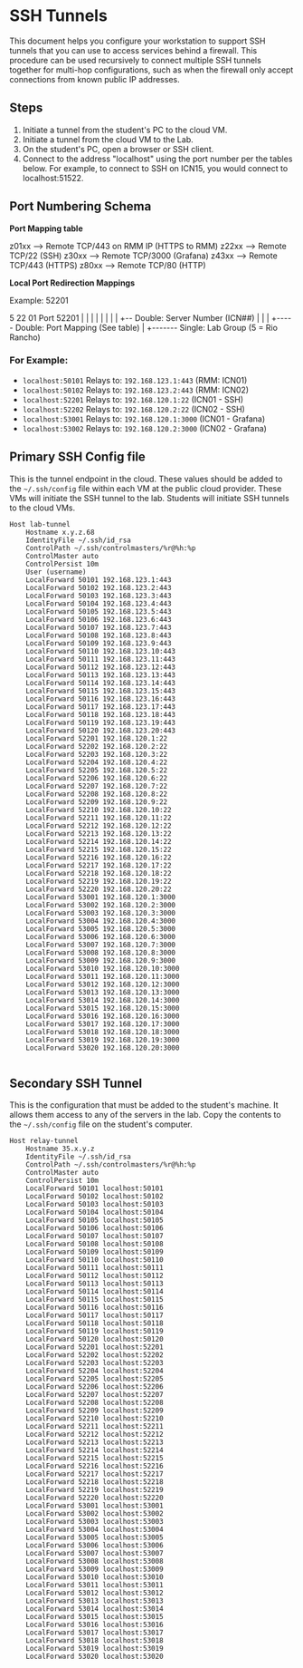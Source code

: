 # SSH Tunnels
This document helps you configure your workstation to support SSH tunnels that you can use to access services behind a firewall. This procedure can be used recursively to connect multiple SSH tunnels together for multi-hop configurations, such as when the firewall only accept connections from known public IP addresses.


## Steps
1. Initiate a tunnel from the student's PC to the cloud VM.
2. Initiate a tunnel from the cloud VM to the Lab.
3. On the student's PC, open a browser or SSH client.
4. Connect to the address "localhost" using the port number per the tables below. For example, to connect to SSH on ICN15, you would connect to localhost:51522.



## Port Numbering Schema

**Port Mapping table**

z01xx --> Remote TCP/443 on RMM IP (HTTPS to RMM)
z22xx --> Remote TCP/22 (SSH)
z30xx --> Remote TCP/3000 (Grafana)
z43xx --> Remote TCP/443 (HTTPS)
z80xx --> Remote TCP/80 (HTTP)


**Local Port Redirection Mappings**

Example: 52201

5 22 01  Port 52201
| |  |
| |  |
| |  +-- Double: Server Number (ICN##)
| |
| +----- Double: Port Mapping (See table)
|
+------- Single: Lab Group (5 = Rio Rancho)


### For Example:
* `localhost:50101` Relays to: `192.168.123.1:443`  (RMM: ICN01)
* `localhost:50102` Relays to: `192.168.123.2:443`  (RMM: ICN02)
* `localhost:52201` Relays to: `192.168.120.1:22`   (ICN01 - SSH)
* `localhost:52202` Relays to: `192.168.120.2:22`   (ICN02 - SSH)
* `localhost:53001` Relays to: `192.168.120.1:3000` (ICN01 - Grafana)
* `localhost:53002` Relays to: `192.168.120.2:3000` (ICN02 - Grafana)





## Primary SSH Config file
This is the tunnel endpoint in the cloud. These values should be added to the `~/.ssh/config` file within each VM at the public cloud provider. These VMs will initiate the SSH tunnel to the lab. Students will initiate SSH tunnels to the cloud VMs.
```
Host lab-tunnel
    Hostname x.y.z.68
    IdentityFile ~/.ssh/id_rsa
    ControlPath ~/.ssh/controlmasters/%r@%h:%p
    ControlMaster auto
    ControlPersist 10m
    User (username)
    LocalForward 50101 192.168.123.1:443
    LocalForward 50102 192.168.123.2:443
    LocalForward 50103 192.168.123.3:443
    LocalForward 50104 192.168.123.4:443
    LocalForward 50105 192.168.123.5:443
    LocalForward 50106 192.168.123.6:443
    LocalForward 50107 192.168.123.7:443
    LocalForward 50108 192.168.123.8:443
    LocalForward 50109 192.168.123.9:443
    LocalForward 50110 192.168.123.10:443
    LocalForward 50111 192.168.123.11:443
    LocalForward 50112 192.168.123.12:443
    LocalForward 50113 192.168.123.13:443
    LocalForward 50114 192.168.123.14:443
    LocalForward 50115 192.168.123.15:443
    LocalForward 50116 192.168.123.16:443
    LocalForward 50117 192.168.123.17:443
    LocalForward 50118 192.168.123.18:443
    LocalForward 50119 192.168.123.19:443
    LocalForward 50120 192.168.123.20:443
    LocalForward 52201 192.168.120.1:22
    LocalForward 52202 192.168.120.2:22
    LocalForward 52203 192.168.120.3:22
    LocalForward 52204 192.168.120.4:22
    LocalForward 52205 192.168.120.5:22
    LocalForward 52206 192.168.120.6:22
    LocalForward 52207 192.168.120.7:22
    LocalForward 52208 192.168.120.8:22
    LocalForward 52209 192.168.120.9:22
    LocalForward 52210 192.168.120.10:22
    LocalForward 52211 192.168.120.11:22
    LocalForward 52212 192.168.120.12:22
    LocalForward 52213 192.168.120.13:22
    LocalForward 52214 192.168.120.14:22
    LocalForward 52215 192.168.120.15:22
    LocalForward 52216 192.168.120.16:22
    LocalForward 52217 192.168.120.17:22
    LocalForward 52218 192.168.120.18:22
    LocalForward 52219 192.168.120.19:22
    LocalForward 52220 192.168.120.20:22
    LocalForward 53001 192.168.120.1:3000
    LocalForward 53002 192.168.120.2:3000
    LocalForward 53003 192.168.120.3:3000
    LocalForward 53004 192.168.120.4:3000
    LocalForward 53005 192.168.120.5:3000
    LocalForward 53006 192.168.120.6:3000
    LocalForward 53007 192.168.120.7:3000
    LocalForward 53008 192.168.120.8:3000
    LocalForward 53009 192.168.120.9:3000
    LocalForward 53010 192.168.120.10:3000
    LocalForward 53011 192.168.120.11:3000
    LocalForward 53012 192.168.120.12:3000
    LocalForward 53013 192.168.120.13:3000
    LocalForward 53014 192.168.120.14:3000
    LocalForward 53015 192.168.120.15:3000
    LocalForward 53016 192.168.120.16:3000
    LocalForward 53017 192.168.120.17:3000
    LocalForward 53018 192.168.120.18:3000
    LocalForward 53019 192.168.120.19:3000
    LocalForward 53020 192.168.120.20:3000
    
```


## Secondary SSH Tunnel
This is the configuration that must be added to the student's machine. It allows them access to any of the servers in the lab. Copy the contents to the `~/.ssh/config` file on the student's computer.

```
Host relay-tunnel
    Hostname 35.x.y.z
    IdentityFile ~/.ssh/id_rsa
    ControlPath ~/.ssh/controlmasters/%r@%h:%p
    ControlMaster auto
    ControlPersist 10m
    LocalForward 50101 localhost:50101
    LocalForward 50102 localhost:50102
    LocalForward 50103 localhost:50103
    LocalForward 50104 localhost:50104
    LocalForward 50105 localhost:50105
    LocalForward 50106 localhost:50106
    LocalForward 50107 localhost:50107
    LocalForward 50108 localhost:50108
    LocalForward 50109 localhost:50109
    LocalForward 50110 localhost:50110
    LocalForward 50111 localhost:50111
    LocalForward 50112 localhost:50112
    LocalForward 50113 localhost:50113
    LocalForward 50114 localhost:50114
    LocalForward 50115 localhost:50115
    LocalForward 50116 localhost:50116
    LocalForward 50117 localhost:50117
    LocalForward 50118 localhost:50118
    LocalForward 50119 localhost:50119
    LocalForward 50120 localhost:50120
    LocalForward 52201 localhost:52201
    LocalForward 52202 localhost:52202
    LocalForward 52203 localhost:52203
    LocalForward 52204 localhost:52204
    LocalForward 52205 localhost:52205
    LocalForward 52206 localhost:52206
    LocalForward 52207 localhost:52207
    LocalForward 52208 localhost:52208
    LocalForward 52209 localhost:52209
    LocalForward 52210 localhost:52210
    LocalForward 52211 localhost:52211
    LocalForward 52212 localhost:52212
    LocalForward 52213 localhost:52213
    LocalForward 52214 localhost:52214
    LocalForward 52215 localhost:52215
    LocalForward 52216 localhost:52216
    LocalForward 52217 localhost:52217
    LocalForward 52218 localhost:52218
    LocalForward 52219 localhost:52219
    LocalForward 52220 localhost:52220
    LocalForward 53001 localhost:53001
    LocalForward 53002 localhost:53002
    LocalForward 53003 localhost:53003
    LocalForward 53004 localhost:53004
    LocalForward 53005 localhost:53005
    LocalForward 53006 localhost:53006
    LocalForward 53007 localhost:53007
    LocalForward 53008 localhost:53008
    LocalForward 53009 localhost:53009
    LocalForward 53010 localhost:53010
    LocalForward 53011 localhost:53011
    LocalForward 53012 localhost:53012
    LocalForward 53013 localhost:53013
    LocalForward 53014 localhost:53014
    LocalForward 53015 localhost:53015
    LocalForward 53016 localhost:53016
    LocalForward 53017 localhost:53017
    LocalForward 53018 localhost:53018
    LocalForward 53019 localhost:53019
    LocalForward 53020 localhost:53020

```
